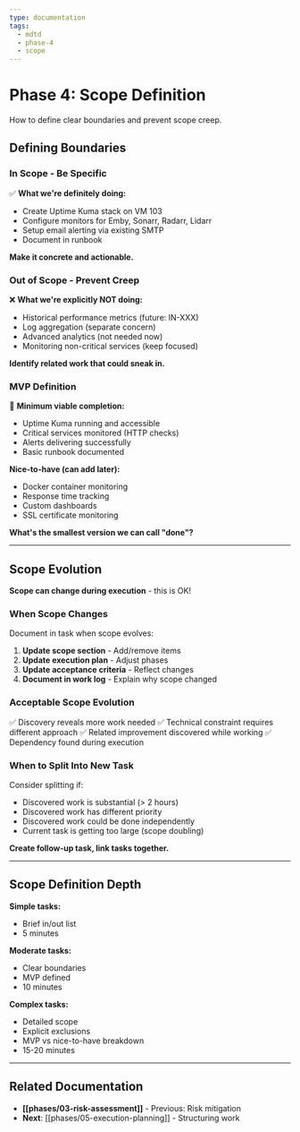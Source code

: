 ```yaml
---
type: documentation
tags:
  - mdtd
  - phase-4
  - scope
---
```


# Phase 4: Scope Definition

How to define clear boundaries and prevent scope creep.

## Defining Boundaries

### In Scope - Be Specific

✅ **What we're definitely doing:**
- Create Uptime Kuma stack on VM 103
- Configure monitors for Emby, Sonarr, Radarr, Lidarr
- Setup email alerting via existing SMTP
- Document in runbook

**Make it concrete and actionable.**

### Out of Scope - Prevent Creep

❌ **What we're explicitly NOT doing:**
- Historical performance metrics (future: IN-XXX)
- Log aggregation (separate concern)
- Advanced analytics (not needed now)
- Monitoring non-critical services (keep focused)

**Identify related work that could sneak in.**

### MVP Definition

🎯 **Minimum viable completion:**
- Uptime Kuma running and accessible
- Critical services monitored (HTTP checks)
- Alerts delivering successfully
- Basic runbook documented

**Nice-to-have (can add later):**
- Docker container monitoring
- Response time tracking
- Custom dashboards
- SSL certificate monitoring

**What's the smallest version we can call "done"?**

---

## Scope Evolution

**Scope can change during execution** - this is OK!

### When Scope Changes

Document in task when scope evolves:

1. **Update scope section** - Add/remove items
2. **Update execution plan** - Adjust phases
3. **Update acceptance criteria** - Reflect changes
4. **Document in work log** - Explain why scope changed

### Acceptable Scope Evolution

✅ Discovery reveals more work needed
✅ Technical constraint requires different approach
✅ Related improvement discovered while working
✅ Dependency found during execution

### When to Split Into New Task

Consider splitting if:
- Discovered work is substantial (> 2 hours)
- Discovered work has different priority
- Discovered work could be done independently
- Current task is getting too large (scope doubling)

**Create follow-up task, link tasks together.**

---

## Scope Definition Depth

**Simple tasks:**
- Brief in/out list
- 5 minutes

**Moderate tasks:**
- Clear boundaries
- MVP defined
- 10 minutes

**Complex tasks:**
- Detailed scope
- Explicit exclusions
- MVP vs nice-to-have breakdown
- 15-20 minutes

---

## Related Documentation

- **[[phases/03-risk-assessment]]** - Previous: Risk mitigation
- **Next**: [[phases/05-execution-planning]] - Structuring work
